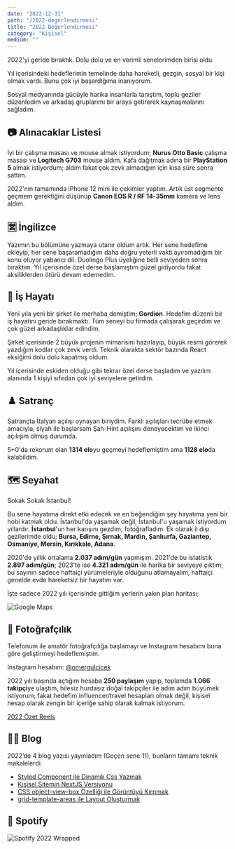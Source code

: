 ```yaml
---
date: "2022-12-31"
path: "/2022-degerlendirmesi"
title: "2022 Değerlendirmesi"
category: "Kişisel"
medium: ""
---
```


2022'yi geride bıraktık. Dolu dolu ve en verimli senelerimden birisi oldu.

Yıl içerisindeki hedeflerimin temelinde daha hareketli, gezgin, sosyal bir kişi olmak vardı. Bunu çok iyi başardığıma inanıyorum.

Sosyal medyanında gücüyle harika insanlarla tanıştım, toplu geziler düzenledim ve arkadaş gruplarımı bir araya getirerek kaynaşmalarını sağladım.

## 📷 Alınacaklar Listesi

İyi bir çalışma masası ve mouse almak istiyordum; **Nurus Otto Basic** çalışma masası ve **Logitech G703** mouse aldım. Kafa dağıtmak adına bir **PlayStation 5** almak istiyordum; aldım fakat çok zevk almadığım için kısa süre sonra sattım.

2022'nin tamamında iPhone 12 mini ile çekimler yaptım. Artık üst segmente geçmem gerektiğini düşünüp **Canon EOS R / RF 14-35mm** kamera ve lens aldım.

## 🈺 İngilizce

Yazımın bu bölümüne yazmaya utanır oldum artık. Her sene hedefime ekleyip, her sene başaramadığım daha doğru yeterli vakti ayıramadığım bir konu oluyor yabancı dil. Duolingo Plus üyeliğine belli seviyeden sonra bıraktım. Yıl içerisinde özel derse başlamıştım güzel gidiyordu fakat aksiliklerden ötürü devam edemedim.

## 🏢 İş Hayatı

Yeni yıla yeni bir şirket ile merhaba demiştim; **Gordion**. Hedefim düzenli bir iş hayatını geride bırakmaktı. Tüm seneyi bu firmada çalışarak geçirdim ve çok güzel arkadaşlıklar edindim.

Şirket içerisinde 2 büyük projenin mimarisini hazırlayıp, büyük resmi görerek yazdığım kodlar çok zevk verdi. Teknik olarakta sektör bazında React eksiğimi dolu dolu kapatmış oldum.

Yıl içerisinde eskiden olduğu gibi tekrar özel derse başladım ve yazılım alanında 1 kişiyi sıfırdan çok iyi seviyelere getirdim.

## ♟️ Satranç

Satrançta İtalyan açılışı oynayan biriydim. Farklı açılışları tecrübe etmek amacıyla, siyah ile başlarsam Şah-Hint açılışını deneyecektim ve ikinci açılışım olmuş durumda.

5+0'da rekorum olan **1314 elo**yu geçmeyi hedeflemiştim ama **1128 elo**da kalabildim.

## 🗺️ Seyahat

Sokak Sokak İstanbul!

Bu sene hayatıma direkt etki edecek ve en beğendiğim şey hayatıma yeni bir hobi katmak oldu. İstanbul'da yaşamak değil, İstanbul'u yaşamak istiyordum yıllardır. **İstanbul**'un her karışını gezdim, fotoğrafladım. Ek olarak il dışı gezilerimde oldu; **Bursa, Edirne, Şırnak, Mardin, Şanlıurfa, Gaziantep, Osmaniye, Mersin, Kırıkkale, Adana**.

2020'de yıllık ortalama **2.037 adım/gün** yapmışım. 2021'de bu istatistik **2.897 adım/gün**; 2023'te ise **4.321 adım/gün** ile harika bir seviyeye çıktım; bu sayının sadece haftaiçi yürümeleriyle olduğunu atlamayalım, haftaiçi genelde evde hareketsiz bir hayatım var.

İşte sadece 2022 yılı içerisinde gittiğim yerlerin yakın plan haritası;

![Google Maps](/img/blog/2022-12-31/maps.jpg)

## 📸 Fotoğrafçılık

Telefonum ile amatör fotoğrafçılığa başlamayı ve Instagram hesabımı buna göre geliştirmeyi hedeflemiştim.

Instagram hesabım: [@omergulcicek](https://www.instagram.com/omergulcicek/)

2022 yılı başında açtığım hesaba **250 paylaşım** yapıp, toplamda **1.066 takipçi**ye ulaştım, hilesiz hurdasız doğal takipçiler ile adım adım büyümek istiyorum; fakat hedefim influencer/travel hesapları olmak değil, kişisel hesap olarak zengin bir içeriğe sahip olarak kalmak istiyorum.

[2022 Özet Reels](https://www.instagram.com/p/Cm2O-lzqqR5/)

## ✍🏻 Blog

2022’de 4 blog yazısı yayınladım (Geçen sene 11); bunların tamamı teknik makalelerdi.

- [Styled Component ile Dinamik Css Yazmak](https://omergulcicek.com/blog/styled-component-ile-dinamik-css-yazmak/)
- [Kişisel Sitemin NextJS Versiyonu](https://omergulcicek.com/blog/kisisel-sitemin-nextjs-versiyonu/)
- [CSS object-view-box Özelliği ile Görüntüyü Kırpmak](https://omergulcicek.com/blog/css-object-view-box/)
- [grid-template-areas ile Layout Oluşturmak](https://omergulcicek.com/blog/grid-template-areas-ile-layout-olusturmak/)

## 🎵 Spotify

![Spotify 2022 Wrapped](/img/blog/2022-12-31/spotify.JPG)

